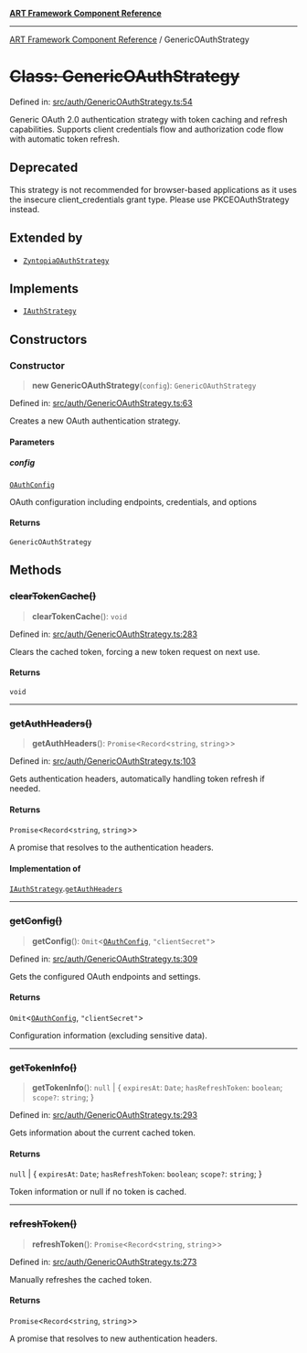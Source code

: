 [**ART Framework Component Reference**](../README.md)

***

[ART Framework Component Reference](../README.md) / GenericOAuthStrategy

# ~~Class: GenericOAuthStrategy~~

Defined in: [src/auth/GenericOAuthStrategy.ts:54](https://github.com/hashangit/ART/blob/1e49ae91e230443ba790ac800658233963b3d60c/src/auth/GenericOAuthStrategy.ts#L54)

Generic OAuth 2.0 authentication strategy with token caching and refresh capabilities.
Supports client credentials flow and authorization code flow with automatic token refresh.

## Deprecated

This strategy is not recommended for browser-based applications as it uses the insecure client_credentials grant type. Please use PKCEOAuthStrategy instead.

## Extended by

- [`ZyntopiaOAuthStrategy`](ZyntopiaOAuthStrategy.md)

## Implements

- [`IAuthStrategy`](../interfaces/IAuthStrategy.md)

## Constructors

### Constructor

> **new GenericOAuthStrategy**(`config`): `GenericOAuthStrategy`

Defined in: [src/auth/GenericOAuthStrategy.ts:63](https://github.com/hashangit/ART/blob/1e49ae91e230443ba790ac800658233963b3d60c/src/auth/GenericOAuthStrategy.ts#L63)

Creates a new OAuth authentication strategy.

#### Parameters

##### config

[`OAuthConfig`](../interfaces/OAuthConfig.md)

OAuth configuration including endpoints, credentials, and options

#### Returns

`GenericOAuthStrategy`

## Methods

### ~~clearTokenCache()~~

> **clearTokenCache**(): `void`

Defined in: [src/auth/GenericOAuthStrategy.ts:283](https://github.com/hashangit/ART/blob/1e49ae91e230443ba790ac800658233963b3d60c/src/auth/GenericOAuthStrategy.ts#L283)

Clears the cached token, forcing a new token request on next use.

#### Returns

`void`

***

### ~~getAuthHeaders()~~

> **getAuthHeaders**(): `Promise`\<`Record`\<`string`, `string`\>\>

Defined in: [src/auth/GenericOAuthStrategy.ts:103](https://github.com/hashangit/ART/blob/1e49ae91e230443ba790ac800658233963b3d60c/src/auth/GenericOAuthStrategy.ts#L103)

Gets authentication headers, automatically handling token refresh if needed.

#### Returns

`Promise`\<`Record`\<`string`, `string`\>\>

A promise that resolves to the authentication headers.

#### Implementation of

[`IAuthStrategy`](../interfaces/IAuthStrategy.md).[`getAuthHeaders`](../interfaces/IAuthStrategy.md#getauthheaders)

***

### ~~getConfig()~~

> **getConfig**(): `Omit`\<[`OAuthConfig`](../interfaces/OAuthConfig.md), `"clientSecret"`\>

Defined in: [src/auth/GenericOAuthStrategy.ts:309](https://github.com/hashangit/ART/blob/1e49ae91e230443ba790ac800658233963b3d60c/src/auth/GenericOAuthStrategy.ts#L309)

Gets the configured OAuth endpoints and settings.

#### Returns

`Omit`\<[`OAuthConfig`](../interfaces/OAuthConfig.md), `"clientSecret"`\>

Configuration information (excluding sensitive data).

***

### ~~getTokenInfo()~~

> **getTokenInfo**(): `null` \| \{ `expiresAt`: `Date`; `hasRefreshToken`: `boolean`; `scope?`: `string`; \}

Defined in: [src/auth/GenericOAuthStrategy.ts:293](https://github.com/hashangit/ART/blob/1e49ae91e230443ba790ac800658233963b3d60c/src/auth/GenericOAuthStrategy.ts#L293)

Gets information about the current cached token.

#### Returns

`null` \| \{ `expiresAt`: `Date`; `hasRefreshToken`: `boolean`; `scope?`: `string`; \}

Token information or null if no token is cached.

***

### ~~refreshToken()~~

> **refreshToken**(): `Promise`\<`Record`\<`string`, `string`\>\>

Defined in: [src/auth/GenericOAuthStrategy.ts:273](https://github.com/hashangit/ART/blob/1e49ae91e230443ba790ac800658233963b3d60c/src/auth/GenericOAuthStrategy.ts#L273)

Manually refreshes the cached token.

#### Returns

`Promise`\<`Record`\<`string`, `string`\>\>

A promise that resolves to new authentication headers.
